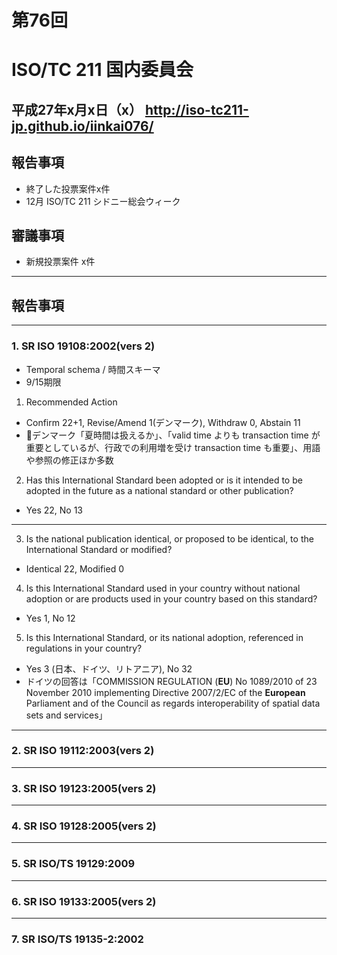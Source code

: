 # 第76回
# ISO/TC 211 国内委員会
平成27年x月x日（x）
http://iso-tc211-jp.github.io/iinkai076/
---
## 報告事項
- 終了した投票案件x件
- 12月 ISO/TC 211 シドニー総会ウィーク

## 審議事項
- 新規投票案件 x件

---
## 報告事項
---
### 1. SR ISO 19108:2002(vers 2)
- Temporal schema / 時間スキーマ
- 9/15期限
1. Recommended Action
  - Confirm 22+1, Revise/Amend 1(デンマーク), Withdraw 0, Abstain 11
  - デンマーク「夏時間は扱えるか」、「valid time よりも transaction time が重要としているが、行政での利用増を受け transaction time も重要」、用語や参照の修正ほか多数
2. Has this International Standard been adopted or is it intended to be adopted in the future as a national standard or other publication?
  - Yes 22, No 13
---
3. Is the national publication identical, or proposed to be identical, to the International Standard or modified?
  - Identical 22, Modified 0
4. Is this International Standard used in your country without national adoption or are products used in your country based on this standard?
  - Yes 1, No 12
5. Is this International Standard, or its national adoption, referenced in regulations in your country?
  - Yes 3 (日本、ドイツ、リトアニア), No 32
  - ドイツの回答は「COMMISSION REGULATION (__EU__) No 1089/2010 of 23 November 2010 implementing Directive 2007/2/EC of the __European__ Parliament and of the Council as regards interoperability of spatial data sets and services」
---
### 2. SR ISO 19112:2003(vers 2)

---
### 3. SR ISO 19123:2005(vers 2)

---
### 4. SR ISO 19128:2005(vers 2)

---
### 5. SR ISO/TS 19129:2009

---
### 6. SR ISO 19133:2005(vers 2)

---
### 7. SR ISO/TS 19135-2:2002
